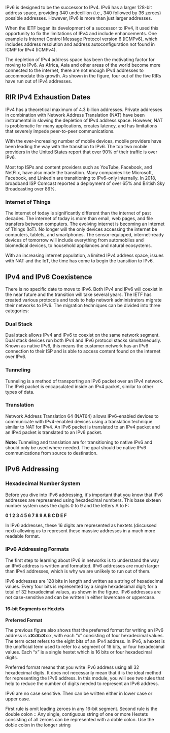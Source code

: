 
IPv6 is designed to be the successor to IPv4. IPv6 has a larger 128-bit address space, providing 340 undecillion (i.e., 340 followed by 36 zeroes) possible addresses. However, IPv6 is more than just larger addresses.  
  
When the IETF began its development of a successor to IPv4, it used this opportunity to fix the limitations of IPv4 and include enhancements. One example is Internet Control Message Protocol version 6 (ICMPv6), which includes address resolution and address autoconfiguration not found in ICMP for IPv4 (ICMPv4).  
  
The depletion of IPv4 address space has been the motivating factor for moving to IPv6. As Africa, Asia and other areas of the world become more connected to the internet, there are not enough IPv4 addresses to accommodate this growth. As shown in the figure, four out of the five RIRs have run out of IPv4 addresses.
## RIR IPv4 Exhaustion Dates

IPv4 has a theoretical maximum of 4.3 billion addresses. Private addresses in combination with Network Address Translation (NAT) have been instrumental in slowing the depletion of IPv4 address space. However, NAT is problematic for many applications, creates latency, and has limitations that severely impede peer-to-peer communications.

With the ever-increasing number of mobile devices, mobile providers have been leading the way with the transition to IPv6. The top two mobile providers in the United States report that over 90% of their traffic is over IPv6.

Most top ISPs and content providers such as YouTube, Facebook, and NetFlix, have also made the transition. Many companies like Microsoft, Facebook, and LinkedIn are transitioning to IPv6-only internally. In 2018, broadband ISP Comcast reported a deployment of over 65% and British Sky Broadcasting over 86%.

### Internet of Things

The internet of today is significantly different than the internet of past decades. The internet of today is more than email, web pages, and file transfers between computers. The evolving internet is becoming an Internet of Things (IoT). No longer will the only devices accessing the internet be computers, tablets, and smartphones. The sensor-equipped, internet-ready devices of tomorrow will include everything from automobiles and biomedical devices, to household appliances and natural ecosystems.

With an increasing internet population, a limited IPv4 address space, issues with NAT and the IoT, the time has come to begin the transition to IPv6.

## IPv4 and IPv6 Coexistence

There is no specific date to move to IPv6. Both IPv4 and IPv6 will coexist in the near future and the transition will take several years. The IETF has created various protocols and tools to help network administrators migrate their networks to IPv6. The migration techniques can be divided into three categories:

### Dual Stack

Dual stack allows IPv4 and IPv6 to coexist on the same network segment. Dual stack devices run both IPv4 and IPv6 protocol stacks simultaneously. Known as native IPv6, this means the customer network has an IPv6 connection to their ISP and is able to access content found on the internet over IPv6.

### Tunneling

Tunneling is a method of transporting an IPv6 packet over an IPv4 network. The IPv6 packet is encapsulated inside an IPv4 packet, similar to other types of data.

### Translation

Network Address Translation 64 (NAT64) allows IPv6-enabled devices to communicate with IPv4-enabled devices using a translation technique similar to NAT for IPv4. An IPv6 packet is translated to an IPv4 packet and an IPv4 packet is translated to an IPv6 packet.

**Note:** Tunneling and translation are for transitioning to native IPv6 and should only be used where needed. The goal should be native IPv6 communications from source to destination.

## IPv6 Addressing

### Hexadecimal Number System

Before you dive into IPv6 addressing, it's important that you know that IPv6 addresses are represented using hexadecimal numbers. This base sixteen number system uses the digits 0 to 9 and the letters A to F:

**0 1 2 3 4 5 6 7 8 9 A B C D E F**

In IPv6 addresses, these 16 digits are represented as hextets (discussed next) allowing us to represent these massive addresses in a much more readable format.

### IPv6 Addressing Formats

The first step to learning about IPv6 in networks is to understand the way an IPv6 address is written and formatted. IPv6 addresses are much larger than IPv4 addresses, which is why we are unlikely to run out of them.

IPv6 addresses are 128 bits in length and written as a string of hexadecimal values. Every four bits is represented by a single hexadecimal digit; for a total of 32 hexadecimal values, as shown in the figure. IPv6 addresses are not case-sensitive and can be written in either lowercase or uppercase.

#### 16-bit Segments or Hextets

**Preferred Format**

The previous figure also shows that the preferred format for writing an IPv6 address is x:x:x:x:x:x:x:x, with each “x” consisting of four hexadecimal values. The term octet refers to the eight bits of an IPv4 address. In IPv6, a hextet is the unofficial term used to refer to a segment of 16 bits, or four hexadecimal values. Each “x” is a single hextet which is 16 bits or four hexadecimal digits.

Preferred format means that you write IPv6 address using all 32 hexadecimal digits. It does not necessarily mean that it is the ideal method for representing the IPv6 address. In this module, you will see two rules that help to reduce the number of digits needed to represent an IPv6 address.

IPv6 are no case sensitive. Then can be written either in lower case or upper case.

First rule is omit leading zeroes in any 16-bit segment. 
Second rule is the double colon ::
Any single, contiguous string of one or more Hextets consisting of all zeroes can be represented with a doble colon. Use the doble colon in the longer string

